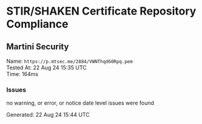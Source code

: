 # STIR/SHAKEN Certificate Repository Compliance

## Martini Security

Name: `https://p.mtsec.me/2884/VWNThqd60Rpq.pem`\
Tested At: 22 Aug 24 15:35 UTC\
Time: 164ms

### Issues

no warning, or error, or notice date level issues were found

Generated: 22 Aug 24 15:44 UTC